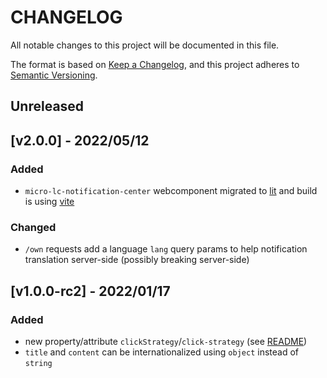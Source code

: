 # CHANGELOG

All notable changes to this project will be documented in this file.

The format is based on [Keep a Changelog](https://keepachangelog.com/en/1.0.0/),
and this project adheres to [Semantic Versioning](https://semver.org/spec/v2.0.0.html).

## Unreleased

## [v2.0.0] - 2022/05/12

### Added

- `micro-lc-notification-center` webcomponent migrated to [lit](https://lit.dev/) and build is using [vite](https://vitejs.dev/)

### Changed

- `/own` requests add a language `lang` query params to help notification translation server-side (possibly breaking server-side)

## [v1.0.0-rc2] - 2022/01/17

### Added
  
- new property/attribute `clickStrategy`/`click-strategy` (see [README](./README.md#on-click-strategies))
- `title` and `content` can be internationalized using `object` instead of `string`
